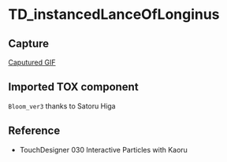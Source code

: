 # TD_instancedLanceOfLonginus

## Capture
[Caputured GIF](./Movie/GIF/mov.gif)

## Imported TOX component
`Bloom_ver3` thanks to Satoru Higa

## Reference
- TouchDesigner 030 Interactive Particles with Kaoru
